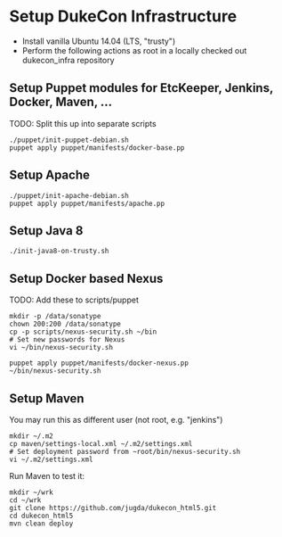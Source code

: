 # Setup DukeCon Infrastructure

* Install vanilla Ubuntu 14.04 (LTS, "trusty")
* Perform the following actions as root in a locally checked out dukecon_infra repository

## Setup Puppet modules for EtcKeeper, Jenkins, Docker, Maven, ...

TODO: Split this up into separate scripts

    ./puppet/init-puppet-debian.sh
    puppet apply puppet/manifests/docker-base.pp

## Setup Apache

    ./puppet/init-apache-debian.sh
    puppet apply puppet/manifests/apache.pp

## Setup Java 8

    ./init-java8-on-trusty.sh

## Setup Docker based Nexus

TODO: Add these to scripts/puppet

    mkdir -p /data/sonatype
    chown 200:200 /data/sonatype
    cp -p scripts/nexus-security.sh ~/bin
    # Set new passwords for Nexus
    vi ~/bin/nexus-security.sh
    
    puppet apply puppet/manifests/docker-nexus.pp
    ~/bin/nexus-security.sh
    
## Setup Maven

You may run this as different user (not root, e.g. "jenkins")

    mkdir ~/.m2
    cp maven/settings-local.xml ~/.m2/settings.xml
    # Set deployment password from ~root/bin/nexus-security.sh
    vi ~/.m2/settings.xml
    
Run Maven to test it:

    mkdir ~/wrk
    cd ~/wrk
    git clone https://github.com/jugda/dukecon_html5.git
    cd dukecon_html5
    mvn clean deploy
